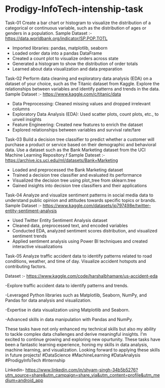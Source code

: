 # Prodigy-InfoTech-intenship-task
Task-01
Create a bar chart or histogram to visualize the distribution of a categorical or continuous variable, such as the distribution of ages or genders in a population.
Sample Dataset :-
https://data.worldbank.org/indicator/SP.POP.TOTL

- Imported libraries: pandas, matplotlib, seaborn
- Loaded order data into a pandas DataFrame
- Created a count plot to visualize orders across state
- Generated a histogram to show the distribution of order totals
- Learned about data visualization and data preparation
     
Task-02
Perform data cleaning and exploratory data analysis (EDA) on a dataset of your choice, such as the Titanic dataset from Kaggle. Explore the relationships between variables and identify patterns and trends in the data.
Sample Dataset :- https://www.kaggle.com/c/titanic/data

- Data Preprocessing: Cleaned missing values and dropped irrelevant columns
- Exploratory Data Analysis (EDA): Used scatter plots, count plots, etc., to unveil insights
- Feature Engineering: Created new features to enrich the dataset
- Explored relationships between variables and survival rate/fare
     
Task-03
Build a decision tree classifier to predict whether a customer will purchase a product or service based on their demographic and behavioral data. Use a dataset such as the Bank Marketing dataset from the UCI Machine Learning Repository.f
Sample Dateset :-
https://archive.ics.uci.edu/ml/datasets/Bank+Marketing

- Loaded and preprocessed the Bank Marketing dataset
- Trained a decision tree classifier and evaluated its performance
- Visualized the decision tree using plot_tree from sklearn.tree
- Gained insights into decision tree classifiers and their applications
     
Task-04
Analyze and visualize sentiment patterns in social media data to understand public opinion and attitudes towards specific topics or brands.
Sample Dataset :-
https://www.kaggle.com/datasets/jp797498e/twitter-entity-sentiment-analysis

- Used Twitter Entity Sentiment Analysis dataset
- Cleaned data, preprocessed text, and encoded variables
- Conducted EDA, analyzed sentiment scores distribution, and visualized sentiment trends
- Applied sentiment analysis using Power BI techniques and created interactive visualizations

Task-05
Analyze traffic accident data to identify patterns related to road conditions, weather, and time of day. Visualize accident hotspots and contributing factors.

Dataset :-
https://www.kaggle.com/code/harshalbhamare/us-accident-eda

-Explore traffic accident data to identify patterns and trends.

-Leveraged Python libraries such as Matplotlib, Seaborn, NumPy, and Pandas for data analysis and visualization.

-Expertise in data visualization using Matplotlib and Seaborn.

-Advanced skills in data manipulation with Pandas and NumPy.



These tasks have not only enhanced my technical skills but also my ability to tackle complex data challenges and derive meaningful insights. I'm excited to continue growing and exploring new opurtunity.
These tasks have been a fantastic learning experience, honing my skills in data analysis, machine learning, and visualization. Looking forward to applying these skills in future projects! #DataScience #MachineLearning #DataAnalysis #ProdigyInfoTech #Internship

Linkedin-
https://www.linkedin.com/in/shyam-singh-34b5b5276?utm_source=share&utm_campaign=share_via&utm_content=profile&utm_medium=android_app
